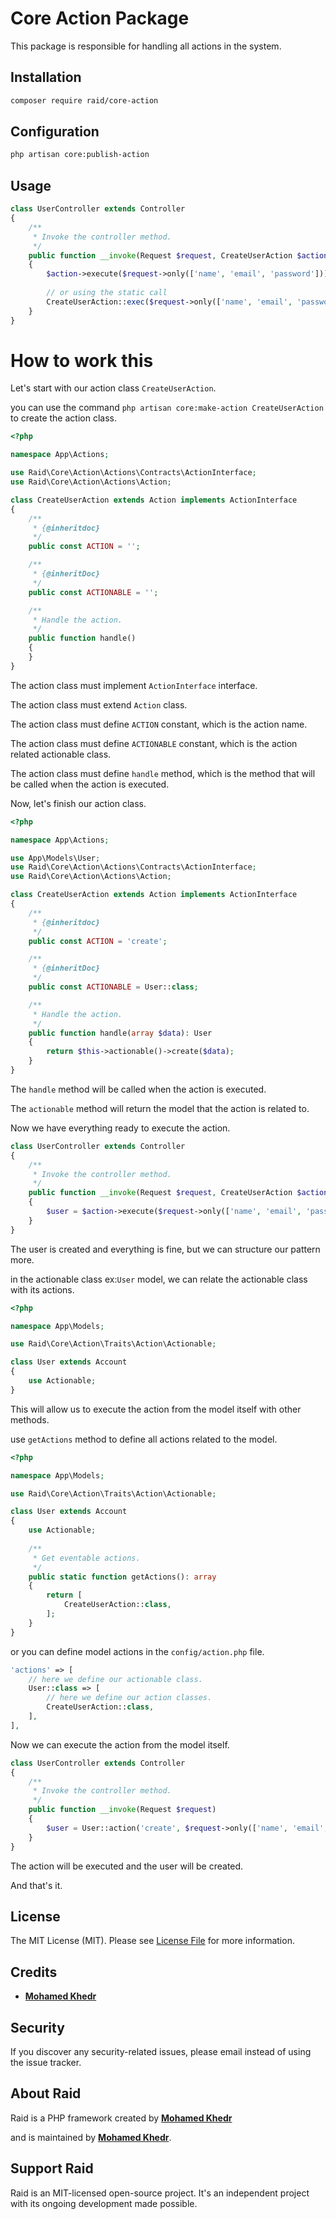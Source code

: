 # Core Action Package

This package is responsible for handling all actions in the system.

## Installation

``` bash
composer require raid/core-action
```

## Configuration

``` bash
php artisan core:publish-action
```


## Usage

``` php
class UserController extends Controller
{
    /**
     * Invoke the controller method.
     */
    public function __invoke(Request $request, CreateUserAction $action)
    {
        $action->execute($request->only(['name', 'email', 'password']));
    
        // or using the static call
        CreateUserAction::exec($request->only(['name', 'email', 'password']));
    }
}
```

# How to work this

Let's start with our action class `CreateUserAction`.

you can use the command `php artisan core:make-action CreateUserAction` to create the action class.

``` php
<?php

namespace App\Actions;

use Raid\Core\Action\Actions\Contracts\ActionInterface;
use Raid\Core\Action\Actions\Action;

class CreateUserAction extends Action implements ActionInterface
{
    /**
     * {@inheritdoc}
     */
    public const ACTION = '';

    /**
     * {@inheritDoc}
     */
    public const ACTIONABLE = '';

    /**
     * Handle the action.
     */
    public function handle()
    {
    }
}
```

The action class must implement `ActionInterface` interface.

The action class must extend `Action` class.

The action class must define `ACTION` constant, which is the action name.

The action class must define `ACTIONABLE` constant, which is the action related actionable class.

The action class must define `handle` method, which is the method that will be called when the action is executed.

Now, let's finish our action class.

``` php
<?php

namespace App\Actions;

use App\Models\User;
use Raid\Core\Action\Actions\Contracts\ActionInterface;
use Raid\Core\Action\Actions\Action;

class CreateUserAction extends Action implements ActionInterface
{
    /**
     * {@inheritdoc}
     */
    public const ACTION = 'create';

    /**
     * {@inheritDoc}
     */
    public const ACTIONABLE = User::class;

    /**
     * Handle the action.
     */
    public function handle(array $data): User
    {
        return $this->actionable()->create($data);
    }
}
```

The `handle` method will be called when the action is executed.

The `actionable` method will return the model that the action is related to.

Now we have everything ready to execute the action.

``` php
class UserController extends Controller
{
    /**
     * Invoke the controller method.
     */
    public function __invoke(Request $request, CreateUserAction $action)
    {
        $user = $action->execute($request->only(['name', 'email', 'password']));
    }
}
```

The user is created and everything is fine, but we can structure our pattern more.

in the actionable class ex:`User` model, we can relate the actionable class with its actions.

``` php
<?php

namespace App\Models;

use Raid\Core\Action\Traits\Action\Actionable;

class User extends Account
{
    use Actionable;
}
```

This will allow us to execute the action from the model itself with other methods.

use `getActions` method to define all actions related to the model.

``` php
<?php

namespace App\Models;

use Raid\Core\Action\Traits\Action\Actionable;

class User extends Account
{
    use Actionable;
    
    /**
     * Get eventable actions.
     */
    public static function getActions(): array
    {
        return [
            CreateUserAction::class,
        ];
    }
}
```

or you can define model actions in the `config/action.php` file.

``` php
'actions' => [
    // here we define our actionable class.
    User::class => [
        // here we define our action classes.
        CreateUserAction::class,
    ],
], 
```

Now we can execute the action from the model itself.

``` php
class UserController extends Controller
{
    /**
     * Invoke the controller method.
     */
    public function __invoke(Request $request)
    {
        $user = User::action('create', $request->only(['name', 'email', 'password']));
    }
}
```

The action will be executed and the user will be created.


And that's it.

## License

The MIT License (MIT). Please see [License File](LICENSE.md) for more information.

## Credits

- **[Mohamed Khedr](https://github.com/MohamedKhedr700)**

## Security

If you discover any security-related issues, please email
instead of using the issue tracker.

## About Raid

Raid is a PHP framework created by **[Mohamed Khedr](https://github.com/MohamedKhedr700)**

and is maintained by **[Mohamed Khedr](https://github.com/MohamedKhedr700)**.

## Support Raid

Raid is an MIT-licensed open-source project. It's an independent project with its ongoing development made possible.

